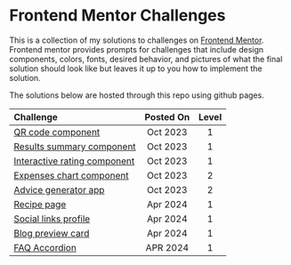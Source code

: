 # Frontend Mentor Challenges

This is a collection of my solutions to challenges on  [Frontend Mentor](https://www.frontendmentor.io/home). Frontend mentor provides prompts for challenges that include design components, colors, fonts, desired behavior, and pictures of what the final solution should look like but leaves it up to you how to implement the solution.

The solutions below are hosted through this repo using github pages.

| Challenge                                                                                                                           | Posted On | Level |
| :---------------------------------------------------------------------------------------------------------------------------------- | :-------: | :---: |
| [QR code component](https://johncraven.github.io/frontendmentor-challenges/qr-code-component-main/index.html)                       | Oct 2023  |   1   |
| [Results summary component](https://johncraven.github.io/frontendmentor-challenges/results-summary-component-main/index.html)       | Oct 2023  |   1   |
| [Interactive rating component](https://johncraven.github.io/frontendmentor-challenges/interactive-rating-component-main/index.html) | Oct 2023  |   1   |
| [Expenses chart component](https://johncraven.github.io/frontendmentor-challenges/expenses-chart-component-main/index.html)         | Oct 2023  |   2   |
| [Advice generator app](https://johncraven.github.io/frontendmentor-challenges/advice-generator-app-main/index.html)                 | Oct 2023  |   2   |
| [Recipe page](https://johncraven.github.io/frontendmentor-challenges/recipe-page-main/index.html)                                   | Apr 2024  |   1   |
| [Social links profile](https://johncraven.github.io/frontendmentor-challenges/social-links-profile-main/index.html)                 | Apr 2024  |   1   |
| [Blog preview card](https://johncraven.github.io/frontendmentor-challenges/blog-preview-card-main/index.html)                       | Apr 2024  |   1   |
| [FAQ Accordion]((https://johncraven.github.io/frontendmentor-challenges/faq-accordion-main/index.html))                             | APR 2024  |   1   |

